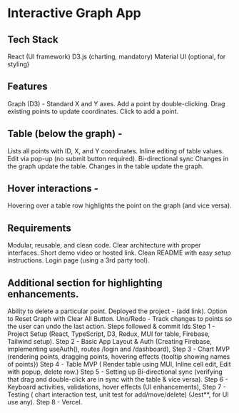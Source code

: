 # Interactive Graph App
## Tech Stack
React (UI framework) D3.js (charting, mandatory) Material UI (optional, for styling)

## Features
Graph (D3) - Standard X and Y axes. Add a point by double-clicking. Drag existing points to update coordinates. Click to add a point.

## Table (below the graph) - 
Lists all points with ID, X, and Y coordinates. Inline editing of table values. Edit via pop-up (no submit button required). Bi-directional sync Changes in the graph update the table. Changes in the table update the graph.

## Hover interactions - 
Hovering over a table row highlights the point on the graph (and vice versa).

## Requirements
Modular, reusable, and clean code. Clear architecture with proper interfaces. Short demo video or hosted link. Clean README with easy setup instructions. Login page (using a 3rd party tool).

## Additional section for highlighting enhancements.
Ability to delete a particular point.
Deployed the project - (add link).
Option to Reset Graph with Clear All Button.
Uno/Redo - Track changes to points so the user can undo the last action.
Steps followed & commit Ids
Step 1 - Project Setup (React, TypeScript, D3, Redux, MUI for table, Firebase, Tailwind setup).
Step 2 - Basic App Layout & Auth (Creating Firebase, implementing useAuth(), routes /login and /dashboard),
Step 3 - Chart MVP (rendering points, dragging points, hovering effects {tooltip showing names of points})
Step 4 - Table MVP ( Render table using MUI, Inline cell edit, Edit with popup, delete row.)
Step 5 - Setting up Bi-directional sync (verifying that drag and double-click are in sync with the table & vice versa).
Step 6 - Keyboard activities, validations, hover effects (UI enhancements),
Step 7 - Testing ( chart interaction test, unit test for add/move/delete) (Jest**, for UI use any).
Step 8 - Vercel.